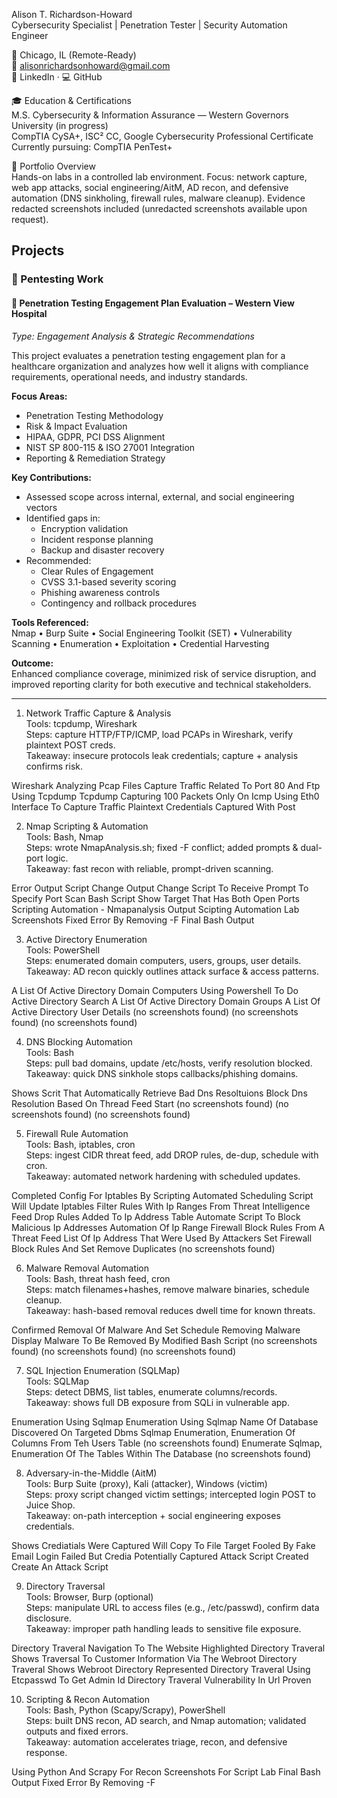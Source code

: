 Alison T. Richardson-Howard  
Cybersecurity Specialist | Penetration Tester | Security Automation Engineer

📍 Chicago, IL (Remote-Ready)  
📧 alisonrichardsonhoward@gmail.com  
🔗 LinkedIn · 💻 GitHub

🎓 Education & Certifications  
M.S. Cybersecurity & Information Assurance — Western Governors University (in progress)  
CompTIA CySA+, ISC² CC, Google Cybersecurity Professional Certificate  
Currently pursuing: CompTIA PenTest+

📂 Portfolio Overview  
Hands-on labs in a controlled lab environment. Focus: network capture, web app attacks, social engineering/AitM, AD recon, and defensive automation (DNS sinkholing, firewall rules, malware cleanup). Evidence redacted screenshots included (unredacted screenshots available upon request).

## Projects

### 🔹 Pentesting Work

#### 🏥 Penetration Testing Engagement Plan Evaluation – Western View Hospital  
*Type: Engagement Analysis & Strategic Recommendations*

This project evaluates a penetration testing engagement plan for a healthcare organization and analyzes how well it aligns with compliance requirements, operational needs, and industry standards.

**Focus Areas:**  
- Penetration Testing Methodology  
- Risk & Impact Evaluation  
- HIPAA, GDPR, PCI DSS Alignment  
- NIST SP 800-115 & ISO 27001 Integration  
- Reporting & Remediation Strategy

**Key Contributions:**  
- Assessed scope across internal, external, and social engineering vectors  
- Identified gaps in:
  - Encryption validation  
  - Incident response planning  
  - Backup and disaster recovery  
- Recommended:
  - Clear Rules of Engagement  
  - CVSS 3.1-based severity scoring  
  - Phishing awareness controls  
  - Contingency and rollback procedures

**Tools Referenced:**  
Nmap • Burp Suite • Social Engineering Toolkit (SET) • Vulnerability Scanning • Enumeration • Exploitation • Credential Harvesting

**Outcome:**  
Enhanced compliance coverage, minimized risk of service disruption, and improved reporting clarity for both executive and technical stakeholders.

---

1) Network Traffic Capture & Analysis  
Tools: tcpdump, Wireshark  
Steps: capture HTTP/FTP/ICMP, load PCAPs in Wireshark, verify plaintext POST creds.  
Takeaway: insecure protocols leak credentials; capture + analysis confirms risk.

Wireshark Analyzing Pcap Files Capture Traffic Related To Port 80 And Ftp Using Tcpdump Tcpdump Capturing 100 Packets Only On Icmp Using Eth0 Interface To Capture Traffic Plaintext Credentials Captured With Post

2) Nmap Scripting & Automation  
Tools: Bash, Nmap  
Steps: wrote NmapAnalysis.sh; fixed -F conflict; added prompts & dual-port logic.  
Takeaway: fast recon with reliable, prompt-driven scanning.

Error Output Script Change Output Change Script To Receive Prompt To Specify Port Scan Bash Script Show Target That Has Both Open Ports Scripting Automation - Nmapanalysis Output Scipting Automation Lab Screenshots Fixed Error By Removing -F Final Bash Output

3) Active Directory Enumeration  
Tools: PowerShell  
Steps: enumerated domain computers, users, groups, user details.  
Takeaway: AD recon quickly outlines attack surface & access patterns.

A List Of Active Directory Domain Computers Using Powershell To Do Active Directory Search A List Of Active Directory Domain Groups A List Of Active Directory User Details (no screenshots found) (no screenshots found) (no screenshots found)

4) DNS Blocking Automation  
Tools: Bash  
Steps: pull bad domains, update /etc/hosts, verify resolution blocked.  
Takeaway: quick DNS sinkhole stops callbacks/phishing domains.

Shows Scrit That Automatically Retrieve Bad Dns Resoltuions Block Dns Resolution Based On Thread Feed Start (no screenshots found) (no screenshots found) (no screenshots found)

5) Firewall Rule Automation  
Tools: Bash, iptables, cron  
Steps: ingest CIDR threat feed, add DROP rules, de-dup, schedule with cron.  
Takeaway: automated network hardening with scheduled updates.

Completed Config For Iptables By Scripting Automated Scheduling Script Will Update Iptables Filter Rules With Ip Ranges From Threat Intelligence Feed Drop Rules Added To Ip Address Table Automate Script To Block Malicious Ip Addresses Automation Of Ip Range Firewall Block Rules From A Threat Feed List Of Ip Address That Were Used By Attackers Set Firewall Block Rules And Set Remove Duplicates (no screenshots found)

6) Malware Removal Automation  
Tools: Bash, threat hash feed, cron  
Steps: match filenames+hashes, remove malware binaries, schedule cleanup.  
Takeaway: hash-based removal reduces dwell time for known threats.

Confirmed Removal Of Malware And Set Schedule Removing Malware Display Malware To Be Removed By Modified Bash Script (no screenshots found) (no screenshots found) (no screenshots found)

7) SQL Injection Enumeration (SQLMap)  
Tools: SQLMap  
Steps: detect DBMS, list tables, enumerate columns/records.  
Takeaway: shows full DB exposure from SQLi in vulnerable app.

Enumeration Using Sqlmap Enumeration Using Sqlmap Name Of Database Discovered On Targeted Dbms Sqlmap Enumeration, Enumeration Of Columns From Teh Users Table (no screenshots found) Enumerate Sqlmap, Enumeration Of The Tables Within The Database (no screenshots found)

8) Adversary-in-the-Middle (AitM)  
Tools: Burp Suite (proxy), Kali (attacker), Windows (victim)  
Steps: proxy script changed victim settings; intercepted login POST to Juice Shop.  
Takeaway: on-path interception + social engineering exposes credentials.

Shows Crediatials Were Captured Will Copy To File Target Fooled By Fake Email Login Failed But Credia Potentially Captured Attack Script Created Create An Attack Script

9) Directory Traversal  
Tools: Browser, Burp (optional)  
Steps: manipulate URL to access files (e.g., /etc/passwd), confirm data disclosure.  
Takeaway: improper path handling leads to sensitive file exposure.

Directory Traveral Navigation To The Website Highlighted Directory Traveral Shows Traversal To Customer Information Via The Webroot Directory Traveral Shows Webroot Directory Represented Directory Traveral Using Etcpasswd To Get Admin Id Directory Traveral Vulnerability In Url Proven

10) Scripting & Recon Automation  
Tools: Bash, Python (Scapy/Scrapy), PowerShell  
Steps: built DNS recon, AD search, and Nmap automation; validated outputs and fixed errors.  
Takeaway: automation accelerates triage, recon, and defensive response.

Using Python And Scrapy For Recon Screenshots For Script Lab Final Bash Output Fixed Error By Removing -F
